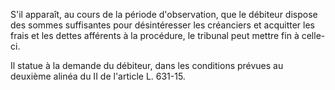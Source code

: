   
 S'il apparaît, au cours de la période d'observation, que le débiteur dispose des sommes suffisantes pour désintéresser les créanciers et acquitter les frais et les dettes afférents à la procédure, le tribunal peut mettre fin à celle-ci.  

  
 Il statue à la demande du débiteur, dans les conditions prévues au deuxième alinéa du II de l'article L. 631-15.  
